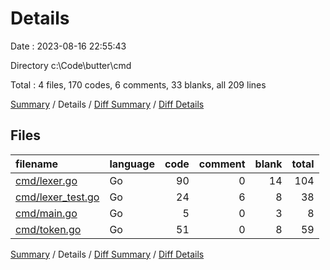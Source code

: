 # Details

Date : 2023-08-16 22:55:43

Directory c:\\Code\\butter\\cmd

Total : 4 files,  170 codes, 6 comments, 33 blanks, all 209 lines

[Summary](results.md) / Details / [Diff Summary](diff.md) / [Diff Details](diff-details.md)

## Files
| filename | language | code | comment | blank | total |
| :--- | :--- | ---: | ---: | ---: | ---: |
| [cmd/lexer.go](/cmd/lexer.go) | Go | 90 | 0 | 14 | 104 |
| [cmd/lexer_test.go](/cmd/lexer_test.go) | Go | 24 | 6 | 8 | 38 |
| [cmd/main.go](/cmd/main.go) | Go | 5 | 0 | 3 | 8 |
| [cmd/token.go](/cmd/token.go) | Go | 51 | 0 | 8 | 59 |

[Summary](results.md) / Details / [Diff Summary](diff.md) / [Diff Details](diff-details.md)